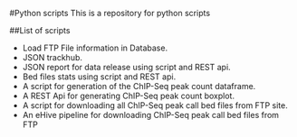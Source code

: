 #Python scripts
This is a repository for python scripts

##List of scripts

* Load FTP File information in Database.
* JSON trackhub.
* JSON report for data release using script and REST api.
* Bed files stats using script and REST api.
* A script for generation of the ChIP-Seq peak count dataframe.
* A REST Api for generating ChIP-Seq peak count boxplot.
* A script for downloading all ChIP-Seq peak call bed files from FTP site.
* An eHive pipeline for downloading ChIP-Seq peak call bed files from FTP
